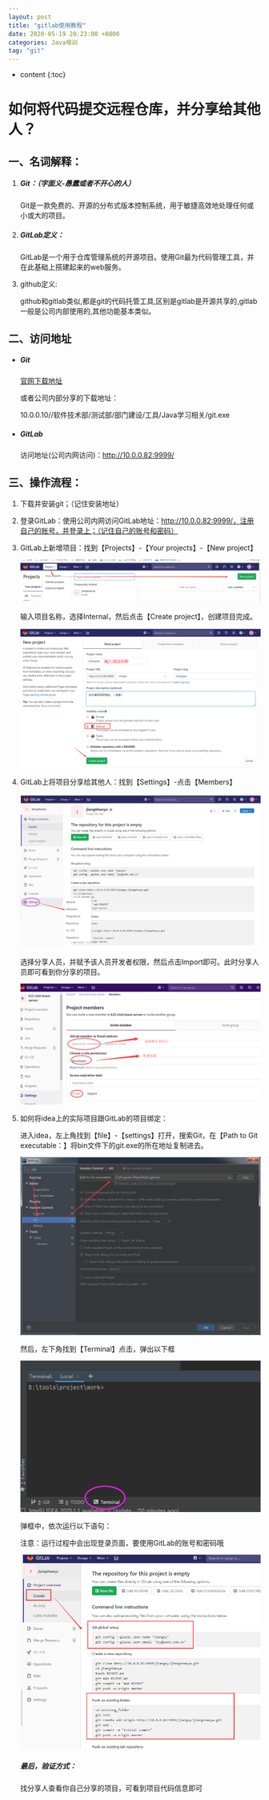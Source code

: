 ```yaml
---
layout: post  
title: "gitlab使用教程"  
date: 2020-05-19 20:23:00 +0800  
categories: Java培训  
tag: "git"  
---
```


* content
{:toc} 

# 如何将代码提交远程仓库，并分享给其他人？

## 一、名词解释：

1. ##### Git：（字面义-愚蠢或者不开心的人）

   Git是一款免费的、开源的分布式版本控制系统，用于敏捷高效地处理任何或小或大的项目。

2. ##### GitLab定义：

   GitLab是一个用于仓库管理系统的开源项目。使用Git最为代码管理工具，并在此基础上搭建起来的web服务。

3. github定义:

   github和gitlab类似,都是git的代码托管工具,区别是gitlab是开源共享的,gitlab一般是公司内部使用的,其他功能基本类似。



## 二、访问地址

- ##### Git

  [官网下载地址](https://git-scm.com/downloads)

  或者公司内部分享的下载地址：

  10.0.0.10//软件技术部/测试部/部门建设/工具/Java学习相关/git.exe

- ##### GitLab

  访问地址(公司内网访问)：http://10.0.0.82:9999/

## 三、操作流程：

1. 下载并安装git；（记住安装地址）

2. 登录GitLab：使用公司内网访问GitLab地址：http://10.0.0.82:9999/，注册自己的账号，并登录上；（记住自己的账号和密码）

3. GitLab上新增项目：找到【Projects】-【Your projects】-【New project】

   ![image-20200520135122118](/styles/images/git/image-20200520135122118.png)

   输入项目名称，选择Internal，然后点击【Create project】，创建项目完成。

   ![image-20200520135659001](/styles/images/git/image-20200520135659001.png)

   

4. GitLab上将项目分享给其他人：找到【Settings】-点击【Members】

   ![image-20200520142815765](/styles/images/git/image-20200520142304553.png)

   选择分享人员，并赋予该人员开发者权限，然后点击Import即可。此时分享人员即可看到你分享的项目。

   ![image-20200520143348221](/styles/images/git/image-20200520135122098.png)

5. 如何将idea上的实际项目跟GitLab的项目绑定：

   进入idea，左上角找到【file】-【settings】打开，搜索Git，在【Path to Git executable：】将bin文件下的git.exe的所在地址复制进去。

   ![image-20200520144941163](/styles/images/git/image-20200520144941163.png)

   然后，左下角找到【Terminal】点击，弹出以下框

   ![image-20200520143924847](/styles/images/git/image-20200520143924847.png)

   弹框中，依次运行以下语句：

   注意：运行过程中会出现登录页面，要使用GitLab的账号和密码哦

   ![image-20200520144412009](/styles/images/git/image-20200520144412009.png)

   ##### 最后，验证方式：

   找分享人查看你自己分享的项目，可看到项目代码信息即可